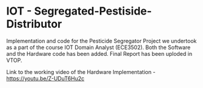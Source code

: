 # IOT - Segregated-Pestiside-Distributor

Implementation and code for the Pesticide Segregator Project we undertook as a part of the course IOT Domain Analyst (ECE3502). Both the Software and the Hardware code has been added. Final Report has been uploded in VTOP.

Link to the working video of the Hardware Implementation - https://youtu.be/Z-UDuT6Hu2c
